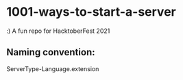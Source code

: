 # 1001-ways-to-start-a-server
:) A fun repo for HacktoberFest 2021

## Naming convention:
ServerType-Language.extension

